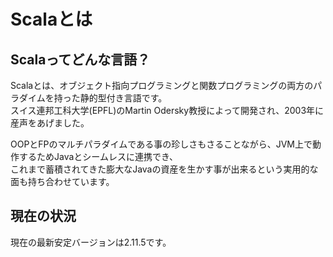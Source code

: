 # Scalaとは

## Scalaってどんな言語？
Scalaとは、オブジェクト指向プログラミングと関数プログラミングの両方のパラダイムを持った静的型付き言語です。  
スイス連邦工科大学(EPFL)のMartin Odersky教授によって開発され、2003年に産声をあげました。

OOPとFPのマルチパラダイムである事の珍しさもさることながら、JVM上で動作するためJavaとシームレスに連携でき、  
これまで蓄積されてきた膨大なJavaの資産を生かす事が出来るという実用的な面も持ち合わせています。


## 現在の状況
現在の最新安定バージョンは2.11.5です。



